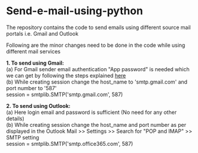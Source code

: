 # Send-e-mail-using-python

The repository contains the code to send emails using different source mail portals i.e. Gmail and Outlook

Following are the minor changes need to be done in the code while using different mail services 

**1. To send using Gmail:**<br />
(a) For Gmail sender email authentication "App password" is needed which we can get by following the steps explained [here](https://support.google.com/mail/answer/185833?hl=en) <br />
(b) While creating session change the host_name to 'smtp.gmail.com' and port number to '587' <br />
session = smtplib.SMTP('smtp.gmail.com', 587)

**2. To send using Outlook:**<br />
(a) Here login email and password is sufficient (No need for any other details) <br />
(b) While creating session change the host_name and port number as per displayed in the Outlook Mail >> Settings >> Search for "POP and IMAP" >> SMTP setting <br />
session = smtplib.SMTP('smtp.office365.com', 587)
